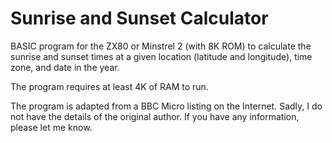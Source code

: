 # Sunrise and Sunset Calculator

BASIC program for the ZX80 or Minstrel 2 (with 8K ROM) to calculate the sunrise and sunset times at a given location (latitude and longitude), time zone, and date in the year.

The program requires at least 4K of RAM to run.

The program is adapted from a BBC Micro listing on the Internet. Sadly, I do not have the details of the original author. If you have any information, please let me know.
